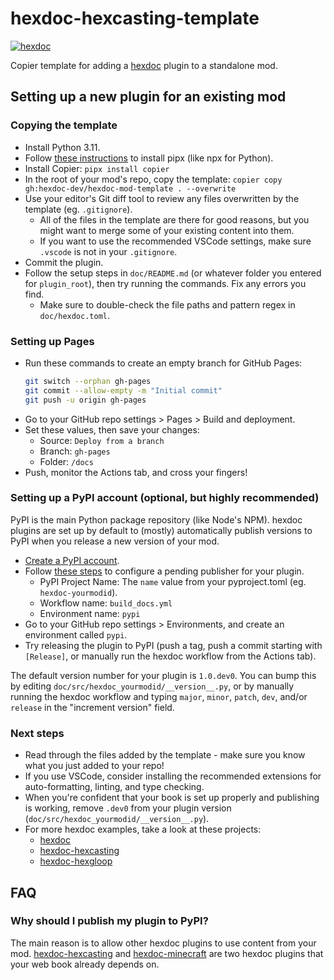 # hexdoc-hexcasting-template

<a href="https://github.com/hexdoc-dev/hexdoc"><img src="https://img.shields.io/endpoint?url=https://hexxy.media/api/v0/badge/hexdoc" alt="hexdoc" style="max-width:100%;"></a>

Copier template for adding a [hexdoc](https://pypi.org/project/hexdoc) plugin to a standalone mod. 

## Setting up a new plugin for an existing mod

### Copying the template

* Install Python 3.11.
* Follow [these instructions](https://pypa.github.io/pipx/#install-pipx) to install pipx (like npx for Python).
* Install Copier: `pipx install copier`
* In the root of your mod's repo, copy the template: `copier copy gh:hexdoc-dev/hexdoc-mod-template . --overwrite`
* Use your editor's Git diff tool to review any files overwritten by the template (eg. `.gitignore`).
  * All of the files in the template are there for good reasons, but you might want to merge some of your existing content into them.
  * If you want to use the recommended VSCode settings, make sure `.vscode` is not in your `.gitignore`.
* Commit the plugin.
* Follow the setup steps in `doc/README.md` (or whatever folder you entered for `plugin_root`), then try running the commands. Fix any errors you find.
  * Make sure to double-check the file paths and pattern regex in `doc/hexdoc.toml`.

### Setting up Pages

* Run these commands to create an empty branch for GitHub Pages:
  ```sh
  git switch --orphan gh-pages
  git commit --allow-empty -m "Initial commit"
  git push -u origin gh-pages
  ```
* Go to your GitHub repo settings > Pages > Build and deployment.
* Set these values, then save your changes:
  * Source: `Deploy from a branch`
  * Branch: `gh-pages`
  * Folder: `/docs`
* Push, monitor the Actions tab, and cross your fingers!

### Setting up a PyPI account (optional, but highly recommended)

PyPI is the main Python package repository (like Node's NPM). hexdoc plugins are set up by default to (mostly) automatically publish versions to PyPI when you release a new version of your mod.

* [Create a PyPI account](https://pypi.org/account/register/).
* Follow [these steps](https://docs.pypi.org/trusted-publishers/creating-a-project-through-oidc/) to configure a pending publisher for your plugin.
  * PyPI Project Name: The `name` value from your pyproject.toml (eg. `hexdoc-yourmodid`).
  * Workflow name: `build_docs.yml`
  * Environment name: `pypi`
* Go to your GitHub repo settings > Environments, and create an environment called `pypi`.
* Try releasing the plugin to PyPI (push a tag, push a commit starting with `[Release]`, or manually run the hexdoc workflow from the Actions tab).

The default version number for your plugin is `1.0.dev0`. You can bump this by editing `doc/src/hexdoc_yourmodid/__version__.py`, or by manually running the hexdoc workflow and typing `major`, `minor`, `patch`, `dev`, and/or `release` in the "increment version" field.

### Next steps

* Read through the files added by the template - make sure you know what you just added to your repo!
* If you use VSCode, consider installing the recommended extensions for auto-formatting, linting, and type checking.
* When you're confident that your book is set up properly and publishing is working, remove `.dev0` from your plugin version (`doc/src/hexdoc_yourmodid/__version__.py`).
* For more hexdoc examples, take a look at these projects:
  * [hexdoc](https://github.com/hexdoc-dev/hexdoc)
  * [hexdoc-hexcasting](https://github.com/object-Object/HexMod)
  * [hexdoc-hexgloop](https://github.com/SamsTheNerd/HexGloop)

## FAQ

### Why should I publish my plugin to PyPI?

The main reason is to allow other hexdoc plugins to use content from your mod. [hexdoc-hexcasting](https://pypi.org/project/hexdoc-hexcasting/) and [hexdoc-minecraft](https://pypi.org/project/hexdoc-minecraft/) are two hexdoc plugins that your web book already depends on.

